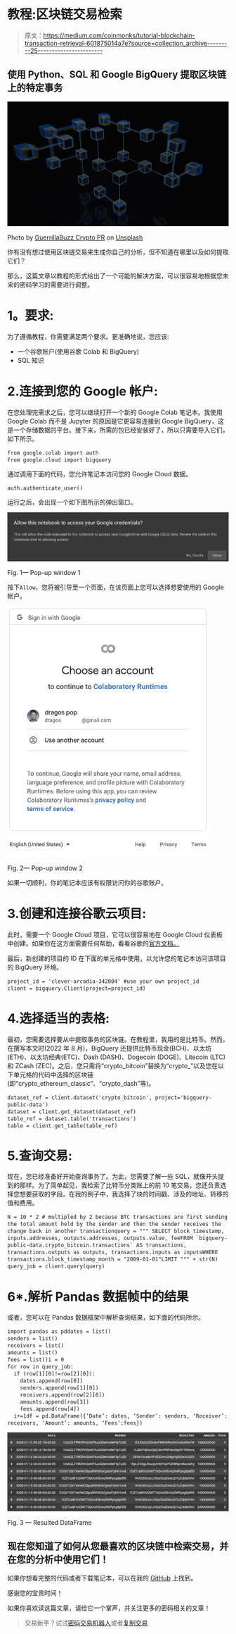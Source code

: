# 教程:区块链交易检索

> 原文：<https://medium.com/coinmonks/tutorial-blockchain-transaction-retrieval-601875014a7e?source=collection_archive---------25----------------------->

## 使用 Python、SQL 和 Google BigQuery 提取区块链上的特定事务

![](img/f15980303f66191c2bc1f3ece242c478.png)

Photo by [GuerrillaBuzz Crypto PR](https://unsplash.com/@theshubhamdhage?utm_source=medium&utm_medium=referral) on [Unsplash](https://unsplash.com?utm_source=medium&utm_medium=referral)

你有没有想过使用区块链交易来生成你自己的分析，但不知道在哪里以及如何提取它们？

那么，这篇文章以教程的形式给出了一个可能的解决方案，可以很容易地根据您未来的密码学习的需要进行调整。

# **1。要求:**

为了遵循教程，你需要满足两个要求。更准确地说，您应该:

*   一个谷歌账户(使用谷歌 Colab 和 BigQuery)
*   SQL 知识

# 2.连接到您的 Google 帐户:

在您处理完需求之后，您可以继续打开一个新的 Google Colab 笔记本。我使用 Google Colab 而不是 Jupyter 的原因是它更容易连接到 Google BigQuery，这是一个存储数据的平台。接下来，所需的包已经安装好了，所以只需要导入它们，如下所示。

```
from google.colab import auth
from google.cloud import bigquery
```

通过调用下面的代码，您允许笔记本访问您的 Google Cloud 数据。

```
auth.authenticate_user()
```

运行之后，会出现一个如下图所示的弹出窗口。

![](img/07629c655756e645b449f68432d37d39.png)

Fig. 1— Pop-up window 1

按下`Allow`，您将被引导至一个页面，在该页面上您可以选择想要使用的 Google 帐户。

![](img/02d2e9e076d5ca3d2ce43bffde299255.png)

Fig. 2— Pop-up window 2

如果一切顺利，你的笔记本应该有权限访问你的谷歌账户。

# 3.创建和连接谷歌云项目:

此时，需要一个 Google Cloud 项目，它可以很容易地在 Google Cloud 仪表板中创建。如果你在这方面需要任何帮助，看看谷歌的[官方文档。](https://cloud.google.com/resource-manager/docs/creating-managing-projects)

最后，新创建的项目的 ID 在下面的单元格中使用，以允许您的笔记本访问该项目的 BigQuery 环境。

```
project_id = 'clever-arcadia-342004' #use your own project_id
client = bigquery.Client(project=project_id)
```

# 4.选择适当的表格:

最初，您需要选择要从中提取事务的区块链。在教程里，我用的是比特币。然而，在撰写本文时(2022 年 8 月)，BigQuery 还提供比特币现金(BCH)、以太坊(ETH)、以太坊经典(ETC)、Dash (DASH)、Dogecoin (DOGE)、Litecoin (LTC)和 ZCash (ZEC)。之后，您只需将“crypto_bitcoin”替换为“crypto_”以及您在以下单元格的代码中选择的区块链(即“crypto_ethereum_classic”、“crypto_dash”等)。

```
dataset_ref = client.dataset('crypto_bitcoin', project='bigquery-public-data')
dataset = client.get_dataset(dataset_ref)
table_ref = dataset.table('transactions')
table = client.get_table(table_ref)
```

# 5.查询交易:

现在，您已经准备好开始查询事务了。为此，您需要了解一些 SQL，就像开头提到的那样。为了简单起见，我检索了比特币分类账上的前 10 笔交易。您还负责选择您想要获取的字段。在我的例子中，我选择了块的时间戳、涉及的地址、转移的值和费用。

```
N = 10 * 2 # multipled by 2 because BTC transactions are first sending the total amount held by the sender and then the sender receives the change back in another transactionquery = """ SELECT block_timestamp, inputs.addresses, outputs.addresses, outputs.value, feeFROM `bigquery-public-data.crypto_bitcoin.transactions` AS transactions, transactions.outputs as outputs, transactions.inputs as inputsWHERE transactions.block_timestamp_month = "2009-01-01"LIMIT """ + str(N) query_job = client.query(query)
```

# 6*.解析 Pandas 数据帧中的结果

或者，您可以在 Pandas 数据框架中解析查询结果，如下面的代码所示。

```
import pandas as pddates = list()
senders = list()
receivers = list()
amounts = list()
fees = list()i = 0
for row in query_job:
  if (row[1][0]!=row[2][0]):
    dates.append(row[0])
    senders.append(row[1][0])
    receivers.append(row[2][0])
    amounts.append(row[3])
    fees.append(row[4])
  i+=1df = pd.DataFrame({‘Date’: dates, ‘Sender’: senders, ‘Receiver’: receivers, ‘Amount’: amounts, ‘Fees’:fees})
```

![](img/b825d8f8baf07b1d88e558d73fd774ab.png)

Fig. 3 — Resulted DataFrame

## 现在您知道了如何从您最喜欢的区块链中检索交易，并在您的分析中使用它们！

如果你想看完整的代码或者下载笔记本，可以在我的 [GitHub](https://github.com/dragos-pop/Crypto/blob/main/Blockchain-Txn-Retrieval/Demo-BTC.ipynb) 上找到。

感谢您的宝贵时间！

如果你喜欢读这篇文章，请给它一个掌声，并关注更多的密码相关的文章！

> 交易新手？试试[密码交易机器人](/coinmonks/crypto-trading-bot-c2ffce8acb2a)或者[复制交易](/coinmonks/top-10-crypto-copy-trading-platforms-for-beginners-d0c37c7d698c)